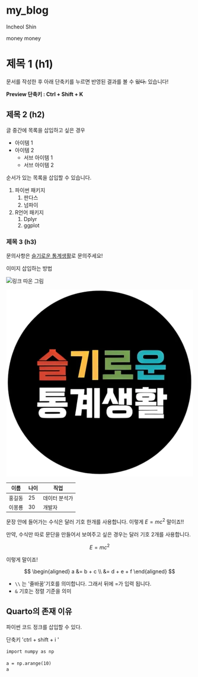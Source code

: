 # my_blog

Incheol Shin

money money


# 제목 1 (h1)

문서를 작성한 후 아래 단축키를 누르면 반영된 결과를 볼 수 ~~있다.~~ 있습니다!

**Preview 단축키 : Ctrl + Shift + K**


## 제목 2 (h2)

글 중간에 목록을 삽입하고 싶은 경우

- 아이템 1
- 아이템 2
    - 서브 아이템 1
    - 서브 아이템 2

순서가 있는 목록을 삽입할 수 있습니다.

1. 파이썬 패키지
    1. 판다스
    1. 넘파이
1. R언어  패키지
    1. Dplyr
    1. ggplot

### 제목 3 (h3)

문의사항은 [슬기로운 통계생활](https://statple.com)로 문의주세요!

이미지 삽입하는 방법

![링크 따온 그림](https://statisticsplaybook.com/wp-content/uploads/2023/09/%EC%8A%AC%ED%86%B5%EB%A1%9C%EA%B3%A0%EB%94%94%EC%9E%90%EC%9D%B8-%ED%88%AC%EB%AA%85512x512.webp)

![컴퓨터에 저장된 그림](./statlogo.webp)

 이름  | 나이 | 직업    |
 |------|----|-------|
 | 홍길동 | 25 | 데이터 분석가 |
 | 이몽룡 | 30 | 개발자  |

문장 안에 들어가는 수식은 달러 기호 한개를 사용합니다.
이렇게 $E=mc^2$ 말이죠!!

만약, 수식만 따로 문단을 만들어서 보여주고 싶은 경우는
달러 기호 2개를 사용합니다.

$$
E = mc^2
$$

이렇게 말이죠!

$$
\begin{aligned}
    a &= b + c \\
    &= d + e + f
\end{aligned}
 $$

* `\\` 는 '줄바꿈'기호를 의미합니다. 그래서 뒤에 =가 입력 됩니다.
* `&` 기호는 정렬  기준을 의미

## Quarto의 존재 이유

파이썬 코드 정크를 삽입할 수 있다.

단축키 'ctrl + shift + i '

```{python}
import numpy as np

a = np.arange(10)
a

```